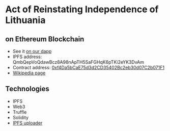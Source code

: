 # Act of Reinstating Independence of Lithuania
## on Ethereum Blockchain

* See it [on our dapp](https://act.powerpiper.com)
* IPFS address: QmbQepVoQdawBcz8A98nApTH5SaFGHqK6pTKi2eYK3DvAm
* Contract address: [0xf4Da5bCaE75d3d2CD35402Bc2eb30d07C2b071F1](https://etherscan.io/address/0xf4Da5bCaE75d3d2CD35402Bc2eb30d07C2b071F1)
* [Wikipedia page](https://en.wikipedia.org/wiki/Act_of_Independence_of_Lithuania)

## Technologies

* IPFS
* Web3
* Truffle
* Solidity
* [IPFS uploader](https://github.com/powerpiper/ipfs-uploader)
